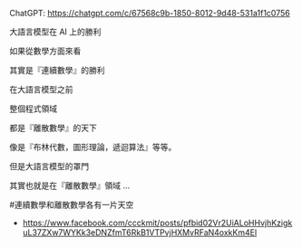ChatGPT: https://chatgpt.com/c/67568c9b-1850-8012-9d48-531a1f1c0756

大語言模型在 AI 上的勝利

如果從數學方面來看

其實是『連續數學』的勝利

在大語言模型之前

整個程式領域

都是『離散數學』的天下

像是『布林代數，圖形理論，遞迴算法』等等。

但是大語言模型的罩門

其實也就是在『離散數學』領域 ...

#連續數學和離散數學各有一片天空

* https://www.facebook.com/ccckmit/posts/pfbid02Vr2UiALoHHvjhKzigkuL37ZXw7WYKk3eDNZfmT6RkB1VTPvjHXMvRFaN4oxkKm4El
